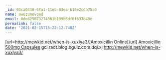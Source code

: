 ```yaml
---
_id: 93ca0440-6fa1-11eb-83ea-b16e2c6b75a0
name: awuzumevqed
email: 0de825073274361b199b5df0f637d49e
permalink: false
date: '2021-02-15T15:22:12.740Z'
---
```

[url=http://mewkid.net/when-is-xuxlya3/]Amoxicillin Online[/url] <a href="http://mewkid.net/when-is-xuxlya3/">Amoxicillin 500mg Capsules</a> gci.radt.blog.bguiz.com.dqi.xj http://mewkid.net/when-is-xuxlya3/
